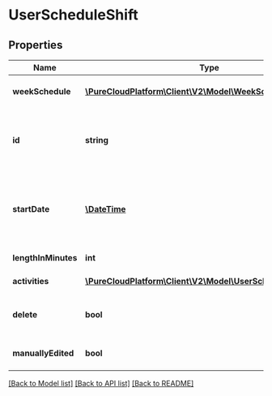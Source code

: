# UserScheduleShift

## Properties
Name | Type | Description | Notes
------------ | ------------- | ------------- | -------------
**weekSchedule** | [**\PureCloudPlatform\Client\V2\Model\WeekScheduleReference**](WeekScheduleReference.md) | The schedule to which this shift belongs | [optional] 
**id** | **string** | ID of the schedule shift. This is only for the case of updating and deleting an existing shift | [optional] 
**startDate** | [**\DateTime**](\DateTime.md) | Start time in UTC for this shift. Date time is represented as an ISO-8601 string. For example: yyyy-MM-ddTHH:mm:ss.SSSZ | [optional] 
**lengthInMinutes** | **int** | Length of this shift in minutes | [optional] 
**activities** | [**\PureCloudPlatform\Client\V2\Model\UserScheduleActivity[]**](UserScheduleActivity.md) | List of activities in this shift | [optional] 
**delete** | **bool** | If marked true for updating this schedule shift, it will be deleted | [optional] 
**manuallyEdited** | **bool** | Whether the shift was set as manually edited | [optional] 

[[Back to Model list]](../README.md#documentation-for-models) [[Back to API list]](../README.md#documentation-for-api-endpoints) [[Back to README]](../README.md)


